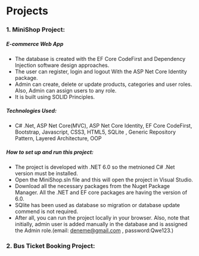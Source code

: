 # Projects

### 1. MiniShop Project:
##### E-commerce Web App
- The database is created with the EF Core CodeFirst and Dependency Injection software design approaches.
- The user can register, login and logout With the ASP Net Core Identity package. 
- Admin can create, delete or update products, categories and user roles. Also, Admin can assign users to any role.
- It is built using SOLID Principles.

##### Technologies Used: 
- C# .Net, ASP Net Core(MVC), ASP Net Core Identity, EF Core CodeFirst, Bootstrap, Javascript, CSS3, HTML5, SQLite , Generic Repository Pattern, Layered Architecture, OOP

##### How to set up and run this project:
- The project is developed with .NET 6.0 so the metnioned C# .Net version must be installed. 
- Open the MiniShop.sln file and this will open the project in Visual Studio. 
- Download all the necessary packages from the Nuget Package Manager. All the .NET and EF core packages are having the version of 6.0. 
- SQlite has been used as database so migration or database update commend is not required. 
- After all, you can run the project locally in your browser. Also, note that initially, admin user is added manually in the database and is assigned the Admin role.(email: deneme@gmail.com , password:Qwe123.)


### 2. Bus Ticket Booking Project:





